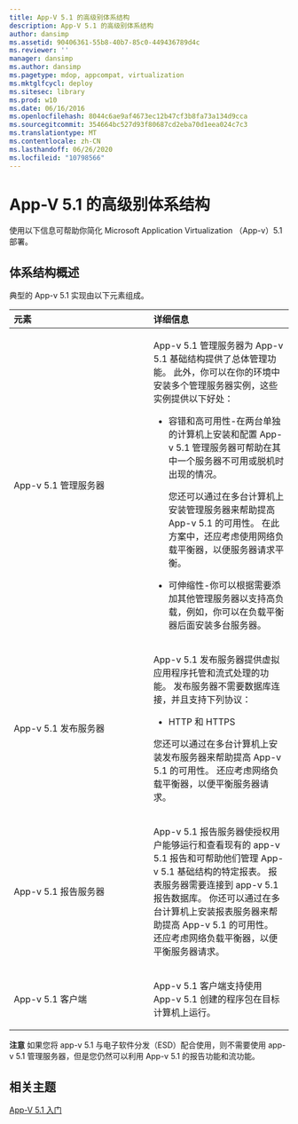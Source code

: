 ```yaml
---
title: App-V 5.1 的高级别体系结构
description: App-V 5.1 的高级别体系结构
author: dansimp
ms.assetid: 90406361-55b8-40b7-85c0-449436789d4c
ms.reviewer: ''
manager: dansimp
ms.author: dansimp
ms.pagetype: mdop, appcompat, virtualization
ms.mktglfcycl: deploy
ms.sitesec: library
ms.prod: w10
ms.date: 06/16/2016
ms.openlocfilehash: 8044c6ae9af4673ec12b47cf3b8fa73a134d9cca
ms.sourcegitcommit: 354664bc527d93f80687cd2eba70d1eea024c7c3
ms.translationtype: MT
ms.contentlocale: zh-CN
ms.lasthandoff: 06/26/2020
ms.locfileid: "10798566"
---
```

# App-V 5.1 的高级别体系结构


使用以下信息可帮助你简化 Microsoft Application Virtualization （App-v）5.1 部署。

## 体系结构概述


典型的 App-v 5.1 实现由以下元素组成。

<table>
<colgroup>
<col width="50%" />
<col width="50%" />
</colgroup>
<thead>
<tr class="header">
<th align="left">元素</th>
<th align="left">详细信息</th>
</tr>
</thead>
<tbody>
<tr class="odd">
<td align="left"><p>App-v 5.1 管理服务器</p></td>
<td align="left"><p>App-v 5.1 管理服务器为 App-v 5.1 基础结构提供了总体管理功能。 此外，你可以在你的环境中安装多个管理服务器实例，这些实例提供以下好处：</p>
<ul>
<li><p>容错和高可用性-在两台单独的计算机上安装和配置 App-v 5.1 管理服务器可帮助在其中一个服务器不可用或脱机时出现的情况。</p>
<p>您还可以通过在多台计算机上安装管理服务器来帮助提高 App-v 5.1 的可用性。 在此方案中，还应考虑使用网络负载平衡器，以便服务器请求平衡。</p></li>
<li><p>可伸缩性-你可以根据需要添加其他管理服务器以支持高负载，例如，你可以在负载平衡器后面安装多台服务器。</p></li>
</ul></td>
</tr>
<tr class="even">
<td align="left"><p>App-v 5.1 发布服务器</p></td>
<td align="left"><p>App-v 5.1 发布服务器提供虚拟应用程序托管和流式处理的功能。 发布服务器不需要数据库连接，并且支持下列协议：</p>
<ul>
<li><p>HTTP 和 HTTPS</p></li>
</ul>
<p>您还可以通过在多台计算机上安装发布服务器来帮助提高 App-v 5.1 的可用性。 还应考虑网络负载平衡器，以便平衡服务器请求。</p></td>
</tr>
<tr class="odd">
<td align="left"><p>App-v 5.1 报告服务器</p></td>
<td align="left"><p>App-v 5.1 报告服务器使授权用户能够运行和查看现有的 app-v 5.1 报告和可帮助他们管理 App-v 5.1 基础结构的特定报表。 报表服务器需要连接到 app-v 5.1 报告数据库。 你还可以通过在多台计算机上安装报表服务器来帮助提高 App-v 5.1 的可用性。 还应考虑网络负载平衡器，以便平衡服务器请求。</p></td>
</tr>
<tr class="even">
<td align="left"><p>App-v 5.1 客户端</p></td>
<td align="left"><p>App-v 5.1 客户端支持使用 App-v 5.1 创建的程序包在目标计算机上运行。</p></td>
</tr>
</tbody>
</table>

 

**注意** 如果您将 app-v 5.1 与电子软件分发（ESD）配合使用，则不需要使用 app-v 5.1 管理服务器，但是您仍然可以利用 App-v 5.1 的报告功能和流功能。

 






## 相关主题


[App-V 5.1 入门](getting-started-with-app-v-51.md)

 

 





